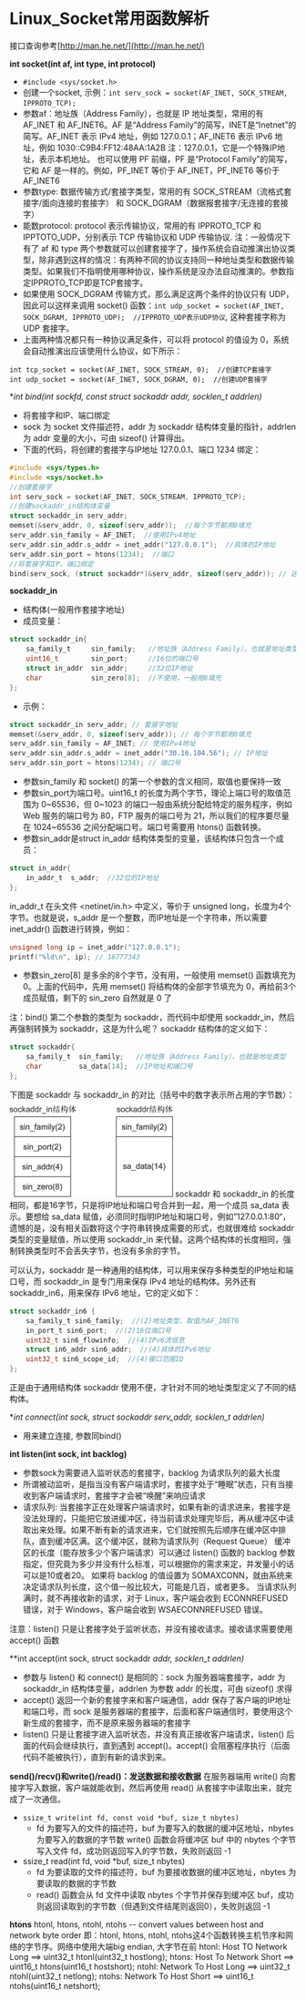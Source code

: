 # Linux_Socket常用函数解析

接口查询参考[http://man.he.net/](http://man.he.net/)

**int socket(int af, int type, int protocol)**
- `#include <sys/socket.h>`
- 创建一个socket, 示例：`int serv_sock = socket(AF_INET, SOCK_STREAM, IPPROTO_TCP);`
- 参数af：地址族（Address Family），也就是 IP 地址类型，常用的有 AF_INET 和 AF_INET6。AF 是“Address Family”的简写，INET是“Inetnet”的简写。AF_INET 表示 IPv4 地址，例如 127.0.0.1；AF_INET6 表示 IPv6 地址，例如 1030::C9B4:FF12:48AA:1A2B
注：127.0.0.1，它是一个特殊IP地址，表示本机地址。
也可以使用 PF 前缀，PF 是“Protocol Family”的简写，它和 AF 是一样的。例如，PF_INET 等价于 AF_INET，PF_INET6 等价于 AF_INET6
- 参数type: 数据传输方式/套接字类型，常用的有 SOCK_STREAM（流格式套接字/面向连接的套接字） 和 SOCK_DGRAM（数据报套接字/无连接的套接字）
- 能数protocol:  protocol 表示传输协议，常用的有 IPPROTO_TCP 和 IPPTOTO_UDP，分别表示 TCP 传输协议和 UDP 传输协议. 注：一般情况下有了 af 和 type 两个参数就可以创建套接字了，操作系统会自动推演出协议类型，除非遇到这样的情况：有两种不同的协议支持同一种地址类型和数据传输类型。如果我们不指明使用哪种协议，操作系统是没办法自动推演的。参数指定IPPROTO_TCP即是TCP套接字。
- 如果使用 SOCK_DGRAM 传输方式，那么满足这两个条件的协议只有 UDP，因此可以这样来调用 socket() 函数：`int udp_socket = socket(AF_INET, SOCK_DGRAM, IPPROTO_UDP);  //IPPROTO_UDP表示UDP协议`, 这种套接字称为 UDP 套接字。
- 上面两种情况都只有一种协议满足条件，可以将 protocol 的值设为 0，系统会自动推演出应该使用什么协议，如下所示：
```
int tcp_socket = socket(AF_INET, SOCK_STREAM, 0);  //创建TCP套接字
int udp_socket = socket(AF_INET, SOCK_DGRAM, 0);  //创建UDP套接字
```
**int bind(int sockfd, const struct sockaddr *addr, socklen_t addrlen)**
- 将套接字和IP、端口绑定
- sock 为 socket 文件描述符，addr 为 sockaddr 结构体变量的指针，addrlen 为 addr 变量的大小，可由 sizeof() 计算得出。
- 下面的代码，将创建的套接字与IP地址 127.0.0.1、端口 1234 绑定：
```C
#include <sys/types.h>
#include <sys/socket.h>
//创建套接字
int serv_sock = socket(AF_INET, SOCK_STREAM, IPPROTO_TCP);
//创建sockaddr_in结构体变量
struct sockaddr_in serv_addr;
memset(&serv_addr, 0, sizeof(serv_addr));  //每个字节都用0填充
serv_addr.sin_family = AF_INET;  //使用IPv4地址
serv_addr.sin_addr.s_addr = inet_addr("127.0.0.1");  //具体的IP地址
serv_addr.sin_port = htons(1234);  //端口
//将套接字和IP、端口绑定
bind(serv_sock, (struct sockaddr*)&serv_addr, sizeof(serv_addr)); // 这里我们使用 sockaddr_in 结构体，然后再强制转换为 sockaddr 类型，后边会讲解为什么这样做
```

**sockaddr_in**
- 结构体(一般用作套接字地址)
- 成员变量：
```C
struct sockaddr_in{
    sa_family_t     sin_family;   //地址族（Address Family），也就是地址类型
    uint16_t        sin_port;     //16位的端口号
    struct in_addr  sin_addr;     //32位IP地址
    char            sin_zero[8];  //不使用，一般用0填充
};
```
- 示例：
```C
struct sockaddr_in serv_addr; // 套接字地址
memset(&serv_addr, 0, sizeof(serv_addr)); // 每个字节都用0填充
serv_addr.sin_family = AF_INET; // 使用IPv4地址
serv_addr.sin_addr.s_addr = inet_addr("30.16.104.56"); // IP地址
serv_addr.sin_port = htons(1234); // 端口号
```
- 参数sin_family 和 socket() 的第一个参数的含义相同，取值也要保持一致
- 参数sin_port为端口号。uint16_t 的长度为两个字节，理论上端口号的取值范围为 0~65536，但 0~1023 的端口一般由系统分配给特定的服务程序，例如 Web 服务的端口号为 80，FTP 服务的端口号为 21，所以我们的程序要尽量在 1024~65536 之间分配端口号。端口号需要用 htons() 函数转换。
- 参数sin_addr是struct in_addr 结构体类型的变量，该结构体只包含一个成员：
```C
struct in_addr{
    in_addr_t  s_addr;  //32位的IP地址
};
```
in_addr_t 在头文件 <netinet/in.h> 中定义，等价于 unsigned long，长度为4个字节。也就是说，s_addr 是一个整数，而IP地址是一个字符串，所以需要 inet_addr() 函数进行转换，例如：
```C
unsigned long ip = inet_addr("127.0.0.1");
printf("%ld\n", ip); // 16777343
```
- 参数sin_zero[8] 是多余的8个字节，没有用，一般使用 memset() 函数填充为 0。上面的代码中，先用 memset() 将结构体的全部字节填充为 0，再给前3个成员赋值，剩下的 sin_zero 自然就是 0 了

注：bind() 第二个参数的类型为 sockaddr，而代码中却使用 sockaddr_in，然后再强制转换为 sockaddr，这是为什么呢？
sockaddr 结构体的定义如下：
```C
struct sockaddr{
    sa_family_t  sin_family;   //地址族（Address Family），也就是地址类型
    char         sa_data[14];  //IP地址和端口号
};
```
下图是 sockaddr 与 sockaddr_in 的对比（括号中的数字表示所占用的字节数）：
![](images/8.jpg)
sockaddr 和 sockaddr_in 的长度相同，都是16字节，只是将IP地址和端口号合并到一起，用一个成员 sa_data 表示。要想给 sa_data 赋值，必须同时指明IP地址和端口号，例如”127.0.0.1:80“，遗憾的是，没有相关函数将这个字符串转换成需要的形式，也就很难给 sockaddr 类型的变量赋值，所以使用 sockaddr_in 来代替。这两个结构体的长度相同，强制转换类型时不会丢失字节，也没有多余的字节。

可以认为，sockaddr 是一种通用的结构体，可以用来保存多种类型的IP地址和端口号，而 sockaddr_in 是专门用来保存 IPv4 地址的结构体。另外还有 sockaddr_in6，用来保存 IPv6 地址，它的定义如下：

```C
struct sockaddr_in6 { 
    sa_family_t sin6_family;  //(2)地址类型，取值为AF_INET6
    in_port_t sin6_port;  //(2)16位端口号
    uint32_t sin6_flowinfo;  //(4)IPv6流信息
    struct in6_addr sin6_addr;  //(4)具体的IPv6地址
    uint32_t sin6_scope_id;  //(4)接口范围ID
};
```
正是由于通用结构体 sockaddr 使用不便，才针对不同的地址类型定义了不同的结构体。

**int connect(int sock, struct sockaddr *serv_addr, socklen_t addrlen)**
- 用来建立连接, 参数同bind()

**int listen(int sock, int backlog)**
- 参数sock为需要进入监听状态的套接字，backlog 为请求队列的最大长度
- 所谓被动监听，是指当没有客户端请求时，套接字处于“睡眠”状态，只有当接收到客户端请求时，套接字才会被“唤醒”来响应请求
- 请求队列: 当套接字正在处理客户端请求时，如果有新的请求进来，套接字是没法处理的，只能把它放进缓冲区，待当前请求处理完毕后，再从缓冲区中读取出来处理。如果不断有新的请求进来，它们就按照先后顺序在缓冲区中排队，直到缓冲区满。这个缓冲区，就称为请求队列（Request Queue）
缓冲区的长度（能存放多少个客户端请求）可以通过 listen() 函数的 backlog 参数指定，但究竟为多少并没有什么标准，可以根据你的需求来定，并发量小的话可以是10或者20。
如果将 backlog 的值设置为 SOMAXCONN，就由系统来决定请求队列长度，这个值一般比较大，可能是几百，或者更多。
当请求队列满时，就不再接收新的请求，对于 Linux，客户端会收到 ECONNREFUSED 错误，对于 Windows，客户端会收到 WSAECONNREFUSED 错误。

注意：listen() 只是让套接字处于监听状态，并没有接收请求。接收请求需要使用 accept() 函数

**int accept(int sock, struct sockaddr *addr, socklen_t *addrlen)**
- 参数与 listen() 和 connect() 是相同的：sock 为服务器端套接字，addr 为 sockaddr_in 结构体变量，addrlen 为参数 addr 的长度，可由 sizeof() 求得
- accept() 返回一个新的套接字来和客户端通信，addr 保存了客户端的IP地址和端口号，而 sock 是服务器端的套接字，后面和客户端通信时，要使用这个新生成的套接字，而不是原来服务器端的套接字
- listen() 只是让套接字进入监听状态，并没有真正接收客户端请求，listen() 后面的代码会继续执行，直到遇到 accept()。accept() 会阻塞程序执行（后面代码不能被执行），直到有新的请求到来。

**send()/recv()和write()/read()：发送数据和接收数据**
在服务器端用 write() 向套接字写入数据，客户端就能收到，然后再使用 read() 从套接字中读取出来，就完成了一次通信。
- `ssize_t write(int fd, const void *buf, size_t nbytes)`
  - fd 为要写入的文件的描述符，buf 为要写入的数据的缓冲区地址，nbytes 为要写入的数据的字节数
write() 函数会将缓冲区 buf 中的 nbytes 个字节写入文件 fd，成功则返回写入的字节数，失败则返回 -1
- ssize_t read(int fd, void *buf, size_t nbytes)
  - fd 为要读取的文件的描述符，buf 为要接收数据的缓冲区地址，nbytes 为要读取的数据的字节数
  - read() 函数会从 fd 文件中读取 nbytes 个字节并保存到缓冲区 buf，成功则返回读取到的字节数（但遇到文件结尾则返回0），失败则返回 -1

**htons**
htonl, htons, ntohl, ntohs -- convert values between host and network
     byte order
即：htonl, htons, ntohl, ntohs这4个函数转换主机节序和网络的字节序。网络中使用大端big endian, 大字节在前
htonl: Host TO Network Long  ==> uint32_t htonl(uint32_t hostlong);
htons: Host To Network Short ==> uint16_t htons(uint16_t hostshort);
ntohl: Network To Host Long  ==> uint32_t ntohl(uint32_t netlong);
ntohs: Network To Host Short ==> uint16_t ntohs(uint16_t netshort);




